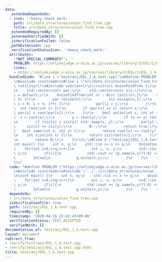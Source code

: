 ```yaml
---
data:
  _extendedDependsOn:
  - icon: ':heavy_check_mark:'
    path: src/data_structures/union_find_tree.cpp
    title: src/data_structures/union_find_tree.cpp
  _extendedRequiredBy: []
  _extendedVerifiedWith: []
  _isVerificationFailed: false
  _pathExtension: cpp
  _verificationStatusIcon: ':heavy_check_mark:'
  attributes:
    '*NOT_SPECIAL_COMMENTS*': ''
    PROBLEM: https://onlinejudge.u-aizu.ac.jp/courses/library/3/DSL/1/DSL_1_A
    links:
    - https://onlinejudge.u-aizu.ac.jp/courses/library/3/DSL/1/DSL_1_A
  bundledCode: "#line 1 \"test/aoj/DSL_1_A.test.cpp\"\n#define PROBLEM \"https://onlinejudge.u-aizu.ac.jp/courses/library/3/DSL/1/DSL_1_A\"\
    \n#include <iostream>\n#line 1 \"src/data_structures/union_find_tree.cpp\"\n#include\
    \ <utility>\r\n#include <vector>\r\n\r\nstruct UnionFindTree {\r\n    int N;\r\
    \n    std::vector<int> par;\r\n    std::vector<int> siz;\r\n\r\n    UnionFindTree()\
    \ = default;\r\n    UnionFindTree(int n) : N(n) {init(n);}\r\n    void init(int\
    \ n) {\r\n        par.resize(n);\r\n        siz.assign(n,1);\r\n        for (int\
    \ i = 0; i < n; i++) {\r\n            par[i] = i;\r\n        }\r\n    }\r\n  \
    \  int root(int x) {\r\n        if (par[x] == x) return x;\r\n        else return\
    \ par[x] = root(par[x]);\r\n    }\r\n    bool unite(int x, int y) {\r\n      \
    \  x = root(x);\r\n        y = root(y);\r\n        if (x == y) return false;\r\
    \n        if (siz[x] < siz[y]) std::swap(x, y);\r\n        par[y] = x;\r\n   \
    \     siz[x] += siz[y];\r\n        N--;\r\n        return true;\r\n    }\r\n \
    \   bool same(int x, int y) {\r\n        return root(x) == root(y);\r\n    }\r\
    \n    int size(int x) {\r\n        return siz[root(x)];\r\n    }\r\n    int count(){\r\
    \n        return N;\r\n    }\r\n};\n#line 4 \"test/aoj/DSL_1_A.test.cpp\"\n\n\
    int main() {\n    int n, q;\n    std::cin >> n >> q;\n    UnionFindTree g(n);\n\
    \    for(int i=0;i<q;i++){\n        int c, x, y;\n        std::cin >> c >> x >>\
    \ y;\n        if(c){\n            std::cout << (g.same(x,y)?1:0) << std::endl;\n\
    \        }else{\n            g.unite(x,y);\n        }\n    }\n    return 0;\n\
    }\n"
  code: "#define PROBLEM \"https://onlinejudge.u-aizu.ac.jp/courses/library/3/DSL/1/DSL_1_A\"\
    \n#include <iostream>\n#include \"../../src/data_structures/union_find_tree.cpp\"\
    \n\nint main() {\n    int n, q;\n    std::cin >> n >> q;\n    UnionFindTree g(n);\n\
    \    for(int i=0;i<q;i++){\n        int c, x, y;\n        std::cin >> c >> x >>\
    \ y;\n        if(c){\n            std::cout << (g.same(x,y)?1:0) << std::endl;\n\
    \        }else{\n            g.unite(x,y);\n        }\n    }\n    return 0;\n}"
  dependsOn:
  - src/data_structures/union_find_tree.cpp
  isVerificationFile: true
  path: test/aoj/DSL_1_A.test.cpp
  requiredBy: []
  timestamp: '2020-04-16 22:41:43+09:00'
  verificationStatus: TEST_ACCEPTED
  verifiedWith: []
documentation_of: test/aoj/DSL_1_A.test.cpp
layout: document
redirect_from:
- /verify/test/aoj/DSL_1_A.test.cpp
- /verify/test/aoj/DSL_1_A.test.cpp.html
title: test/aoj/DSL_1_A.test.cpp
---
```

